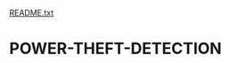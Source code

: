 [README.txt](https://github.com/RAHULKUMAR3186/POWER-THEFT-DETECTION/files/7155441/README.txt)
# POWER-THEFT-DETECTION
